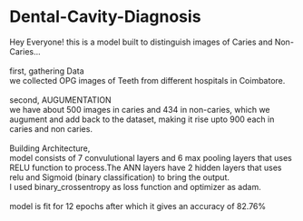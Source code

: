 # Dental-Cavity-Diagnosis
Hey Everyone! this is a model built to distinguish images of Caries and Non-Caries... <br /><br />
first, gathering Data <br />
we collected OPG images of Teeth from different hospitals in Coimbatore. <br /><br />
second, AUGUMENTATION <br />
we have about 500 images in caries and 434 in non-caries, which we augument and add back to the dataset, making it rise upto 900 each in caries and non caries. <br /><br />
Building Architecture, <br />
model consists of 7 convulutional layers and 6 max pooling layers that uses RELU function to process.The ANN layers have 2 hidden layers that uses relu and Sigmoid (binary classification) to bring the output.
<br />
I used binary_crossentropy as loss function and optimizer as adam.<br /><br />
model is fit for 12 epochs after which it gives an accuracy of 82.76%

